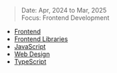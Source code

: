 > Date: Apr, 2024 to Mar, 2025  
> Focus: Frontend Development  

* [Frontend](https://www.coursera.org/programs/santa-clara-city-library-sngre/professional-certificates/meta-front-end-developer)
* [Frontend Libraries](https://www.freecodecamp.org/learn/front-end-development-libraries/)
* [JavaScript](https://www.freecodecamp.org/learn/javascript-algorithms-and-data-structures-v8/)
* [Web Design](https://www.freecodecamp.org/learn/2022/responsive-web-design/)
* [TypeScript](https://learn.microsoft.com/en-us/training/paths/build-javascript-applications-typescript/)
